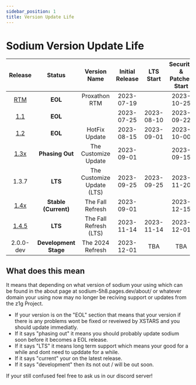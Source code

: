 ```yaml
---
sidebar_position: 1
title: Version Update Life
---
```


# Sodium Version Update Life

| Release  | Status              | Version Name          |Initial Release | LTS Start        | Security & Patches Start | End-of-life               |
| :--:     | :---:               | :---:             | :---:          | :---:            | :---:                    | :---:                     |
| [RTM](https://github.com/z1g-project/Sodium/releases/tag/1.0.0)  | **EOL** | Proxathon RTM | 2023-07-19 |   | 2023-10-25 | 2023-10-25 |
| [1.1](https://github.com/z1g-project/Sodium/releases/tag/1.0.0-patch-1) | **EOL** || 2023-07-25 | 2023-08-10 | 2023-09-22 | 2023-10-25 |
| [1.2](https://github.com/z1g-project/Sodium/releases/tag/1.2.0) | **EOL** | HotFix Update | 2023-08-15 | 2023-09-01 | 2023-10-00 | 2023-10-25 |
| [1.3x](https://github.com/z1g-project/Sodium/releases/tag/1.3.0) | **Phasing Out** | The Customize Update | 2023-09-01 |  | 2023-09-15 | 2023-10-25 |
| 1.3.7 | **LTS** | The Customize Update (LTS) | 2023-09-25 | 2023-09-25 | 2023-11-20 | 2024-01-01 |
| [1.4x](https://github.com/z1g-project/Sodium/releases/tag/1.4.0) | **Stable (Current)** | The Fall Refresh | 2023-09-01 |  | 2023-12-15 | 2023-10-25 |
| [1.4.5](https://github.com/z1g-project/Sodium/releases/tag/1.4.5) | **LTS** | The Fall Refresh (LTS) | 2023-11-14 | 2023-11-14 | 2023-12-01 | 2024-02-01 |
| 2.0.0-dev | **Development Stage** | The 2024 Refresh | 2023-12-01 | TBA | TBA | TBA |

## What does this mean

It means that depending on what version of sodium your using which can be found in the about page at sodium-5h8.pages.dev/about/ or whatever domain your using now may no longer be reciving support or updates from the z1g Project.
- If your version is on the "EOL" section that means that your version if there is any problems wont be fixed or reveiwed by XSTARS and you should update immediatly. 
- If it says "phasing out" it means you should probably update sodium soon before it becomes a EOL release. 
- If it says "LTS" it means long term support which means your good for a while and dont need to upddate for a while. 
- If it says "current" your on the latest release. 
- If it says "development" then its not out / will be out soon.

If your still confused feel free to ask us in our discord server!
